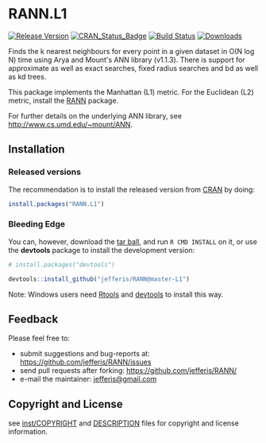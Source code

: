 # RANN.L1
[![Release Version](https://img.shields.io/github/release/jefferis/RANN.svg)](https://github.com/jefferis/RANN/releases/latest) 
[![CRAN_Status_Badge](http://www.r-pkg.org/badges/version/RANN.L1)](http://cran.r-project.org/web/packages/RANN.L1) 
[![Build Status](https://travis-ci.org/jefferis/RANN.svg?branch=master-L1)](https://travis-ci.org/jefferis/RANN)
[![Downloads](http://cranlogs.r-pkg.org/badges/RANN.L1?color=brightgreen)](http://www.r-pkg.org/pkg/RANN.L1)

Finds the k nearest neighbours for every point in a given dataset
in O(N log N) time using Arya and Mount's ANN library (v1.1.3). There is
support for approximate as well as exact searches, fixed radius searches
and bd as well as kd trees.

This package implements the Manhattan (L1) metric.
For the Euclidean (L2) metric, install the [RANN](https://github.com/jefferis/RANN) package.

For further details on the underlying ANN library, see http://www.cs.umd.edu/~mount/ANN.

## Installation
### Released versions
The recommendation is to install the released version from [CRAN](http://cran.r-project.org/) by doing:

```r
install.packages("RANN.L1")
```

### Bleeding Edge
You can, however, download the [tar ball](https://github.com/jefferis/RANN/tarball/master-L1), and run `R CMD INSTALL` on it, or use the **devtools** package to install the development version:

```r
# install.packages("devtools")

devtools::install_github("jefferis/RANN@master-L1")
```

Note: Windows users need [Rtools](http://www.murdoch-sutherland.com/Rtools/) and [devtools](http://CRAN.R-project.org/package=devtools) to install this way.

## Feedback
Please feel free to:

* submit suggestions and bug-reports at: <https://github.com/jefferis/RANN/issues>
* send pull requests after forking: <https://github.com/jefferis/RANN/>
* e-mail the maintainer: <jefferis@gmail.com>

## Copyright and License
see [inst/COPYRIGHT](inst/COPYRIGHT) and [DESCRIPTION](DESCRIPTION) files for copyright and license information.
